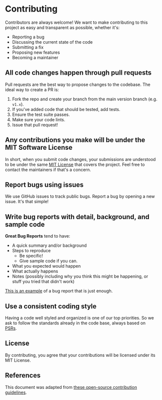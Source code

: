 # Contributing

Contributors are always welcome! We want to make contributing to this project as easy and transparent as possible, whether it's:

- Reporting a bug
- Discussing the current state of the code
- Submitting a fix
- Proposing new features
- Becoming a maintainer

## All code changes happen through pull requests

Pull requests are the best way to propose changes to the codebase. The ideal way to create a PR is:

1. Fork the repo and create your branch from the main version branch (e.g. `v1.x`).
2. If you've added code that should be tested, add tests.
3. Ensure the test suite passes.
4. Make sure your code lints.
5. Issue that pull request!

## Any contributions you make will be under the MIT Software License

In short, when you submit code changes, your submissions are understood to be under the same [MIT License](http://choosealicense.com/licenses/mit/) that covers the project. Feel free to contact the maintainers if that's a concern.

## Report bugs using issues

We use GitHub issues to track public bugs. Report a bug by opening a new issue. It's that simple!

## Write bug reports with detail, background, and sample code

**Great Bug Reports** tend to have:

- A quick summary and/or background
- Steps to reproduce
    - Be specific!
    - Give sample code if you can.
- What you expected would happen
- What actually happens
- Notes (possibly including why you think this might be happening, or stuff you tried that didn't work)

[This is an example](https://stackoverflow.com/q/12488905/180626) of a bug report that is just enough.

## Use a consistent coding style

Having a code well styled and organized is one of our top priorities. So we ask to follow the standards already in the code base, always based on [PSRs](https://www.php-fig.org/psr/).

## License

By contributing, you agree that your contributions will be licensed under its MIT License.

## References

This document was adapted from [these open-source contribution guidelines](https://gist.github.com/briandk/3d2e8b3ec8daf5a27a62).

